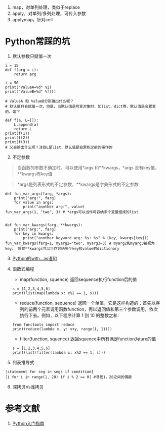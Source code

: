 1. map，对单列处理，类似于replace
2. apply，对单列/多列处理，可传入参数
3. applymap，针对cell





# Python常踩的坑

1. 默认参数只赋值一次

```
i = 15
def f(arg = i):
    return arg

i = 50
print("ValueA=%d" %i)
print("ValueB=%d" %f())

# ValueA 和 ValueB分别输出什么呢？
# 默认值只会赋值一次，但是，当默认值是可变对象时，如list、dict等，默认值是会累变的，如下

def f(a, L=[]):
    L.append(a)
    return L
print(f(1))
print(f(2))
print(f(3))
# 又会输出什么呢？注意L是list，默认值是会累积之前的操作的
```

2. 不定参数

> 当函数的参数不确定时，可以使用*args 和**kwargs，*args 没有key值，**kwargs有key值

> *args是列表形式的不定参数，**kwargs是字典形式的不定参数

```
def fun_var_args(farg, *args):  
    print("arg:", farg)
    for value in args:  
        print("another arg:", value)
fun_var_args(1, "two", 3) # *args可以当作可容纳多个变量组成的list  


def fun_var_kwargs(farg, **kwargs):  
    print("arg:", farg)
    for key in kwargs:  
        print("another keyword arg: %s: %s" % (key, kwargs[key])) 
fun_var_kwargs(farg=1, myarg2="two", myarg3=3) # myarg2和myarg3被视为key， 感觉**kwargs可以当作容纳多个key和value的dictionary 
```

3. [Python的with...as语句](http://zhoutall.com/archives/325)

4. 函数式编程
	- map(function, squence)	返回sequence执行function后的值
	```
	s = [1,2,3,4,5,6]
	print(list(map(lambda x: x%2 == 1, s)))
	```
	- reduce(function, sequence)	返回一个单值，它是这样构造的：首先以序列的前两个元素调用函数function，再以返回值和第三个参数调用，依次执行下去。例如，以下程序计算 1 到 10 的整数之和:
	```
	from functools import reduce
	print(reduce(lambda x, y: x+y, range(1, 11)))
	```

	- filter(function, squence)	返回squence中所有满足function为ture的值
	
	```
	s = [1,2,3,4,5,6]
	print(list(filter(lambda x: x%2 == 1, s)))
	```
	
5. 列表推导式

```
[statement for seg in segs if condition]
[i for i in range(1, 20) if i % 2 == 0] #寻找1，20之间的偶数
```

6. 深拷贝Vs浅拷贝


# 参考文献
1. [Python入门指南](http://www.pythondoc.com/pythontutorial27/index.html)